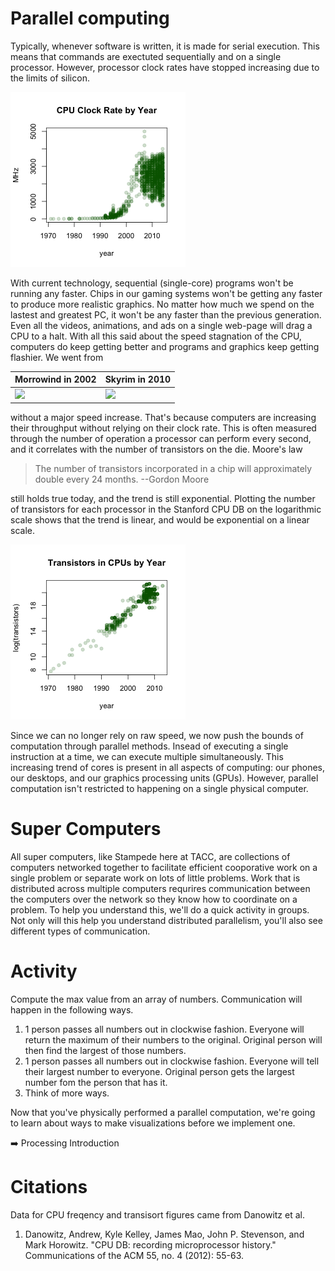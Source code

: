 # Parallel computing

Typically, whenever software is written, it is made for serial execution. This means that commands are exectuted sequentially and on a single processor. However, processor clock rates have stopped increasing due to the limits of silicon.

![Clock rates](images/clock.png)

With current technology, sequential (single-core) programs won't be running any faster. Chips in our gaming systems won't be getting any faster to produce more realistic graphics. No matter how much we spend on the lastest and greatest PC, it won't be any faster than the previous generation. Even all the videos, animations, and ads on a single web-page will drag a CPU to a halt. With all this said about the speed stagnation of the CPU, computers do keep getting better and programs and graphics keep getting flashier. We went from

| Morrowind in 2002 | Skyrim in 2010 |
|----------------|-------------|
|<img src="http://img29.imageshack.us/img29/1149/morrowind20110405225039.jpg" height="200"> | <img src="http://cache.gawkerassets.com/assets/images/9/2011/11/69cd3eb274be7c06c809693adb862fa9.jpg" height="200"> |

without a major speed increase. That's because computers are increasing their throughput without relying on their clock rate. This is often measured through the number of operation a processor can perform every second, and it correlates with the number of transistors on the die. Moore's law

> The number of transistors incorporated in a chip will approximately double every 24 months.
> --Gordon Moore

still holds true today, and the trend is still exponential. Plotting the number of transistors for each processor in the Stanford CPU DB on the logarithmic scale shows that the trend is linear, and would be exponential on a linear scale.

![Transistor counts](images/transistors.png)

Since we can no longer rely on raw speed, we now push the bounds of computation through parallel methods. Insead of executing a single instruction at a time, we can execute multiple simultaneously. This increasing trend of cores is present in all aspects of computing: our phones, our desktops, and our graphics processing units (GPUs). However, parallel computation isn't restricted to happening on a single physical computer. 

# Super Computers

All super computers, like Stampede here at TACC, are collections of computers networked together to facilitate efficient cooporative work on a single problem or separate work on lots of little problems. Work that is distributed across multiple computers requrires communication between the computers over the network so they know how to coordinate on a problem. To help you understand this, we'll do a quick activity in groups. Not only will this help you understand distributed parallelism, you'll also see different types of communication.

# Activity

Compute the max value from an array of numbers. Communication will happen in the following ways.

1. 1 person passes all numbers out in clockwise fashion. Everyone will return the maximum of their numbers to the original. Original person will then find the largest of those numbers.
2. 1 person passes all numbers out in clockwise fashion. Everyone will tell their largest number to everyone. Original person gets the largest number fom the person that has it.
3. Think of more ways.

Now that you've physically performed a parallel computation, we're going to learn about ways to make visualizations before we implement one.

:arrow_right: Processing Introduction

# Citations

Data for CPU freqency and transisort figures came from Danowitz et al.

1. Danowitz, Andrew, Kyle Kelley, James Mao, John P. Stevenson, and Mark Horowitz. "CPU DB: recording microprocessor history." Communications of the ACM 55, no. 4 (2012): 55-63.
